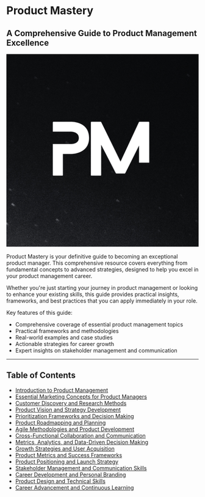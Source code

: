 # Product Mastery
## A Comprehensive Guide to Product Management Excellence

![Product Mastery](./public/product.png)

Product Mastery is your definitive guide to becoming an exceptional product manager. This comprehensive resource covers everything from fundamental concepts to advanced strategies, designed to help you excel in your product management career.

Whether you're just starting your journey in product management or looking to enhance your existing skills, this guide provides practical insights, frameworks, and best practices that you can apply immediately in your role.

Key features of this guide:
- Comprehensive coverage of essential product management topics
- Practical frameworks and methodologies
- Real-world examples and case studies
- Actionable strategies for career growth
- Expert insights on stakeholder management and communication

--- 

## Table of Contents

- [Introduction to Product Management](#01-introduction-to-product-manager)
- [Essential Marketing Concepts for Product Managers](#02-essential-marketing-concept)
- [Customer Discovery and Research Methods](#03-customer-discovery)
- [Product Vision and Strategy Development](#04-product-vision-and-strategy)
- [Prioritization Frameworks and Decision Making](#05-frameworks-and-decision-making)
- [Product Roadmapping and Planning](#06-product-roadmap)
- [Agile Methodologies and Product Development](#07-agile-methodologies)
- [Cross-Functional Collaboration and Communication](#08-coss-functional-collaboration)
- [Metrics, Analytics, and Data-Driven Decision Making](#09-metrics-analytics-data)
- [Growth Strategies and User Acquisition](#10-growth-strategies)
- [Product Metrics and Success Frameworks](#11-product-metrics)
- [Product Positioning and Launch Strategy](#12-product-launch)
- [Stakeholder Management and Communication Skills](#13-communication-skills)
- [Career Development and Personal Branding](#14-career-development)
- [Product Design and Technical Skills](#15-product-design)
- [Career Advancement and Continuous Learning](#16-continuous-learning)
